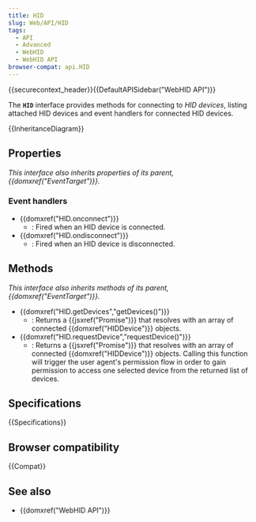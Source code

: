 ```yaml
---
title: HID
slug: Web/API/HID
tags:
  - API
  - Advanced
  - WebHID
  - WebHID API
browser-compat: api.HID
---
```

{{securecontext_header}}{{DefaultAPISidebar("WebHID API")}}

The **`HID`** interface provides methods for connecting to _HID devices_, listing attached HID devices and event handlers for connected HID devices.

{{InheritanceDiagram}}

## Properties

_This interface also inherits properties of its parent, {{domxref("EventTarget")}}._

### Event handlers

- {{domxref("HID.onconnect")}}
  - : Fired when an HID device is connected.
- {{domxref("HID.ondisconnect")}}
  - : Fired when an HID device is disconnected.

## Methods

_This interface also inherits methods of its parent, {{domxref("EventTarget")}}._

- {{domxref("HID.getDevices","getDevices()")}}
  - : Returns a {{jsxref("Promise")}} that resolves with an array of connected {{domxref("HIDDevice")}} objects.
- {{domxref("HID.requestDevice","requestDevice()")}}
  - : Returns a {{jsxref("Promise")}} that resolves with an array of connected {{domxref("HIDDevice")}} objects. Calling this function will trigger the user agent's permission flow in order to gain permission to access one selected device from the returned list of devices.

## Specifications

{{Specifications}}

## Browser compatibility

{{Compat}}

## See also

- {{domxref("WebHID API")}}
